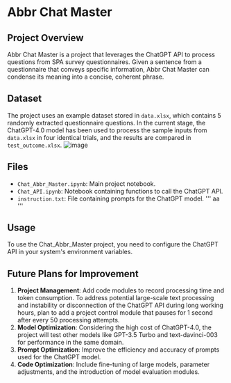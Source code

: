 # Abbr Chat Master

## Project Overview
Abbr Chat Master is a project that leverages the ChatGPT API to process questions from SPA survey questionnaires. Given a sentence from a questionnaire that conveys specific information, Abbr Chat Master can condense its meaning into a concise, coherent phrase.

## Dataset
The project uses an example dataset stored in `data.xlsx`, which contains 5 randomly extracted questionnaire questions. In the current stage, the ChatGPT-4.0 model has been used to process the sample inputs from `data.xlsx` in four identical trials, and the results are compared in `test_outcome.xlsx`.
![image](https://github.com/yuanxiaochenAC/Abbr-Chat-Master/assets/46996371/4a8451cb-a23e-43d3-b818-7ad8c9cf7329)

## Files
- `Chat_Abbr_Master.ipynb`: Main project notebook.
- `Chat_API.ipynb`: Notebook containing functions to call the ChatGPT API.
- `instruction.txt`: File containing prompts for the ChatGPT model.
  '''
  aa
  '''

## Usage
To use the Chat_Abbr_Master project, you need to configure the ChatGPT API in your system's environment variables.

## Future Plans for Improvement
1. **Project Management**: Add code modules to record processing time and token consumption. To address potential large-scale text processing and instability or disconnection of the ChatGPT API during long working hours, plan to add a project control module that pauses for 1 second after every 50 processing attempts.
2. **Model Optimization**: Considering the high cost of ChatGPT-4.0, the project will test other models like GPT-3.5 Turbo and text-davinci-003 for performance in the same domain.
3. **Prompt Optimization**: Improve the efficiency and accuracy of prompts used for the ChatGPT model.
4. **Code Optimization**: Include fine-tuning of large models, parameter adjustments, and the introduction of model evaluation modules.
